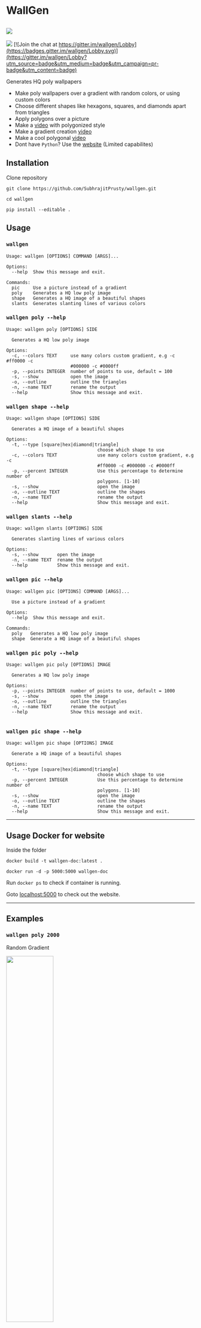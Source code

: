 # WallGen
![](https://img.shields.io/badge/Python-3-blue.svg?style=for-the-badge&logo=python)
---
[![](https://img.shields.io/badge/Website-blue.svg?style=for-the-badge)](http://wallgen.subhrajitpy.me/) [![Join the chat at https://gitter.im/wallgen/Lobby](https://badges.gitter.im/wallgen/Lobby.svg)](https://gitter.im/wallgen/Lobby?utm_source=badge&utm_medium=badge&utm_campaign=pr-badge&utm_content=badge)


Generates HQ poly wallpapers

- Make poly wallpapers over a gradient with random colors, or using custom colors
- Choose different shapes like hexagons, squares, and diamonds apart from triangles
- Apply polygons over a picture
- Make a [video](https://gist.github.com/SubhrajitPrusty/5f303202c615e42e12b1a640322f9fec) with polygonized style
- Make a gradient creation [video](https://gist.github.com/SubhrajitPrusty/e994ce8f3b643382328c1c779893a721)
- Make a cool polygonal [video](https://gist.github.com/SubhrajitPrusty/37cf527ca4d92ed4a19af91099984b51)
- Dont have `Python`? Use the [website](http://wallgen.subhrajitpy.me) (Limited capabilites)


## Installation

Clone repository

```
git clone https://github.com/SubhrajitPrusty/wallgen.git

cd wallgen

pip install --editable .
```

## Usage

### `wallgen`

```
Usage: wallgen [OPTIONS] COMMAND [ARGS]...

Options:
  --help  Show this message and exit.

Commands:
  pic     Use a picture instead of a gradient
  poly    Generates a HQ low poly image
  shape   Generates a HQ image of a beautiful shapes
  slants  Generates slanting lines of various colors

```

### `wallgen poly --help`

```
Usage: wallgen poly [OPTIONS] SIDE

  Generates a HQ low poly image

Options:
  -c, --colors TEXT     use many colors custom gradient, e.g -c #ff0000 -c
						#000000 -c #0000ff
  -p, --points INTEGER  number of points to use, default = 100
  -s, --show            open the image
  -o, --outline         outline the triangles
  -n, --name TEXT       rename the output
  --help                Show this message and exit.

```

### `wallgen shape --help`


```
Usage: wallgen shape [OPTIONS] SIDE

  Generates a HQ image of a beautiful shapes

Options:
  -t, --type [square|hex|diamond|triangle]
								  choose which shape to use
  -c, --colors TEXT               use many colors custom gradient, e.g -c
								  #ff0000 -c #000000 -c #0000ff
  -p, --percent INTEGER           Use this percentage to determine number of
								  polygons. [1-10]
  -s, --show                      open the image
  -o, --outline TEXT              outline the shapes
  -n, --name TEXT                 rename the output
  --help                          Show this message and exit.

```

### `wallgen slants --help`

```
Usage: wallgen slants [OPTIONS] SIDE

  Generates slanting lines of various colors

Options:
  -s, --show       open the image
  -n, --name TEXT  rename the output
  --help           Show this message and exit.

```

### `wallgen pic --help`

```
Usage: wallgen pic [OPTIONS] COMMAND [ARGS]...

  Use a picture instead of a gradient

Options:
  --help  Show this message and exit.

Commands:
  poly   Generates a HQ low poly image
  shape  Generate a HQ image of a beautiful shapes

```

### `wallgen pic poly --help`

```
Usage: wallgen pic poly [OPTIONS] IMAGE

  Generates a HQ low poly image

Options:
  -p, --points INTEGER  number of points to use, default = 1000
  -s, --show            open the image
  -o, --outline         outline the triangles
  -n, --name TEXT       rename the output
  --help                Show this message and exit.
  
```

### `wallgen pic shape --help`

```
Usage: wallgen pic shape [OPTIONS] IMAGE

  Generate a HQ image of a beautiful shapes

Options:
  -t, --type [square|hex|diamond|triangle]
								  choose which shape to use
  -p, --percent INTEGER           Use this percentage to determine number of
								  polygons. [1-10]
  -s, --show                      open the image
  -o, --outline TEXT              outline the shapes
  -n, --name TEXT                 rename the output
  --help                          Show this message and exit.

```
---

## Usage Docker for website

Inside the folder

`docker build -t wallgen-doc:latest .`

`docker run -d -p 5000:5000 wallgen-doc`

Run `docker ps` to check if container is running.

Goto [localhost:5000](http://localhost:5000) to check out the website.

---

## Examples


### `wallgen poly 2000`

Random Gradient

<img src="./images/demo1.png" width="50%">

### `wallgen poly 1000 --colors "#ff0000" --colors "#00ddff"`

Fixed color/gradient

<img src="./images/poly.png" width="50%">

### `wallgen poly 2000 -c "#dd0000" -c "#4455ff" --points 50`

Fixed no. of points

<img src="./images/demo9.png" width="50%">

### `wallgen poly 2000 -c "#dd0000" -c "#4455ff" -p 500`

Fixed no. of points

<img src="./images/demo8.png" width="50%">

### `wallgen poly 2000 -c "#ff0000" -c "#000000" -c "#0000ff"`

More than 2 colours

<img src="./images/demo3.png" width="50%">

### `wallgen poly 1000 -c "#ff0000" -c "#00ddff" -o "#2c2c2c"`

With outline

<img src="./images/poly-outline.png" width="50%">

### `wallgen shape 2000 -t square -c "#ff0099" -c "#00ddff"`

Square pattern

<img src="./images/square.png" width="50%">

### `wallgen shape 2000 -t square -c "#ff0099" -c "#00ddff" -o "#2c2c2c"`

Square pattern with Outline

<img src="./images/square-outline.png" width="50%">

### `wallgen shape 2000 -t hex -c "#ff0099" -c "#00ddff"`

Hexagon pattern

<img src="./images/hex.png" width="50%">

### `wallgen shape 2000 -t hex -c "#ff0099" -c "#00ddff" -o "#2c2c2c"`

Hexagon pattern with Outline

<img src="./images/hex-outline.png" width="50%">

### `wallgen shape 2000 -t diamond -c "#ff0099" -c "#00ddff"`

Diamond pattern

<img src="./images/diamond.png" width="50%">

### `wallgen shape 2000 -t diamond -c "#ff0099" -c "#00ddff" -o "#2c2c2c"`

Diamond pattern with Outline

<img src="./images/diamond-outline.png" width="50%">

### `wallgen shape 2000 -t triangle -c "#ff0099" -c "#00ddff"`

Triangle pattern

<img src="./images/triangle.png" width="50%">

### `wallgen shape 2000 -t triangle -c "#ff0099" -c "#00ddff" -o "#2c2c2c"`

Triangle pattern with Outline

<img src="./images/triangle-outline.png" width="50%">

### `wallgen slants 2000`

Slants pattern

<img src="./images/demo6.png" width="50%">

### `wallgen pic poly lion.jpg -p 50000`

Using a picture with 50000 points

1

<img src="./images/lion.jpg" width="50%">
<img src="./images/lion-poly.png" width="50%">

2

<img src="./images/anime.png" width="50%">
<img src="./images/anime-poly.png" width="50%">

3

<img src="./images/clouds.jpg" width="50%">
<img src="./images/clouds-poly.png" width="50%">



## Screenshots

### Homepage

![homepage](./images/web-home.png)

### Poly Page

![Polygon](./images/web-poly.png)

### Shapes Page

![Polygon](./images/web-shape.png)

### Pic Page

![Pic](./images/web-pic.png)
